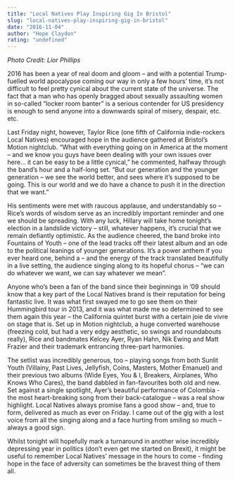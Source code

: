 ```yaml
---
title: "Local Natives Play Inspiring Gig In Bristol"
slug: "local-natives-play-inspiring-gig-in-bristol"
date: "2016-11-04"
author: "Hope Claydon"
rating: "undefined"
---
```


_Photo Credit: Lior Phillips_

2016 has been a year of real doom and gloom – and with a potential Trump-fuelled world apocalypse coming our way in only a few hours’ time, it’s not difficult to feel pretty cynical about the current state of the universe. The fact that a man who has openly bragged about sexually assaulting women in so-called “locker room banter” is a serious contender for US presidency is enough to send anyone into a downwards spiral of misery, despair, etc. etc.

Last Friday night, however, Taylor Rice (one fifth of California indie-rockers Local Natives) encouraged hope in the audience gathered at Bristol’s Motion nightclub. “What with everything going on in America at the moment – and we know you guys have been dealing with your own issues over here… it can be easy to be a little cynical,” he commented, halfway through the band’s hour and a half-long set. “But our generation and the younger generation – we see the world better, and sees where it’s supposed to be going. This is our world and we do have a chance to push it in the direction that we want.”

His sentiments were met with raucous applause, and understandably so – Rice’s words of wisdom serve as an incredibly important reminder and one we should be spreading. With any luck, Hillary will take home tonight’s election in a landslide victory – still, whatever happens, it’s crucial that we remain defiantly optimistic. As the audience cheered, the band broke into Fountains of Youth – one of the lead tracks off their latest album and an ode to the political leanings of younger generations. It’s a power anthem if you ever heard one, behind a – and the energy of the track translated beautifully in a live setting, the audience singing along to its hopeful chorus – “we can do whatever we want, we can say whatever we mean”.

Anyone who’s been a fan of the band since their beginnings in ’09 should know that a key part of the Local Natives brand is their reputation for being fantastic live. It was what first swayed me to go see them on their Hummingbird tour in 2013, and it was what made me so determined to see them again this year – the California quintet burst with a certain joie de vivre on stage that is. Set up in Motion nightclub, a huge converted warehouse (freezing cold, but had a very edgy aesthetic, so swings and roundabouts really), Rice and bandmates Kelcey Ayer, Ryan Hahn, Nik Ewing and Matt Frazier and their trademark entrancing three-part harmonies.

The setlist was incredibly generous, too – playing songs from both Sunlit Youth (Villainy, Past Lives, Jellyfish, Coins, Masters, Mother Emanuel) and their previous two albums (Wide Eyes, You & I, Breakers, Airplanes, Who Knows Who Cares), the band dabbled in fan-favourites both old and new. Set against a single spotlight, Ayer’s beautiful performance of Colombia - the most heart-breaking song from their back-catalogue – was a real show highlight. Local Natives always promise fans a good show – and, true to form, delivered as much as ever on Friday. I came out of the gig with a lost voice from all the singing along and a face hurting from smiling so much – always a good sign.

Whilst tonight will hopefully mark a turnaround in another wise incredibly depressing year in politics (don’t even get me started on Brexit), it might be useful to remember Local Natives’ message in the hours to come - finding hope in the face of adversity can sometimes be the bravest thing of them all.
